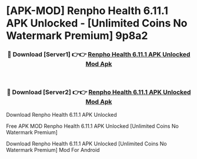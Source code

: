# [APK-MOD] Renpho Health 6.11.1 APK Unlocked - [Unlimited Coins No Watermark Premium] 9p8a2



<div align="center">
<h3>🔴 Download [Server1] 👉👉 <a href="https://momento.my/?title=Renpho_Health_6.11.1_APK_Unlocked">Renpho Health 6.11.1 APK Unlocked Mod Apk</a></h3><br>

<h3>🔴 Download [Server2] 👉👉 <a href="https://momento.my/?title=Renpho_Health_6.11.1_APK_Unlocked">Renpho Health 6.11.1 APK Unlocked Mod Apk</a></h3>
</div>



Download Renpho Health 6.11.1 APK Unlocked 

Free APK MOD Renpho Health 6.11.1 APK Unlocked [Unlimited Coins No Watermark Premium]

Download Renpho Health 6.11.1 APK Unlocked [Unlimited Coins No Watermark Premium] Mod For Android
